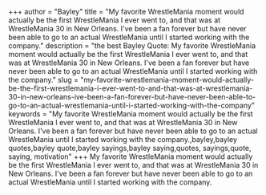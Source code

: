 +++
author = "Bayley"
title = "My favorite WrestleMania moment would actually be the first WrestleMania I ever went to, and that was at WrestleMania 30 in New Orleans. I've been a fan forever but have never been able to go to an actual WrestleMania until I started working with the company."
description = "the best Bayley Quote: My favorite WrestleMania moment would actually be the first WrestleMania I ever went to, and that was at WrestleMania 30 in New Orleans. I've been a fan forever but have never been able to go to an actual WrestleMania until I started working with the company."
slug = "my-favorite-wrestlemania-moment-would-actually-be-the-first-wrestlemania-i-ever-went-to-and-that-was-at-wrestlemania-30-in-new-orleans-ive-been-a-fan-forever-but-have-never-been-able-to-go-to-an-actual-wrestlemania-until-i-started-working-with-the-company"
keywords = "My favorite WrestleMania moment would actually be the first WrestleMania I ever went to, and that was at WrestleMania 30 in New Orleans. I've been a fan forever but have never been able to go to an actual WrestleMania until I started working with the company.,bayley,bayley quotes,bayley quote,bayley sayings,bayley saying,quotes, sayings,quote, saying, motivation"
+++
My favorite WrestleMania moment would actually be the first WrestleMania I ever went to, and that was at WrestleMania 30 in New Orleans. I've been a fan forever but have never been able to go to an actual WrestleMania until I started working with the company.
